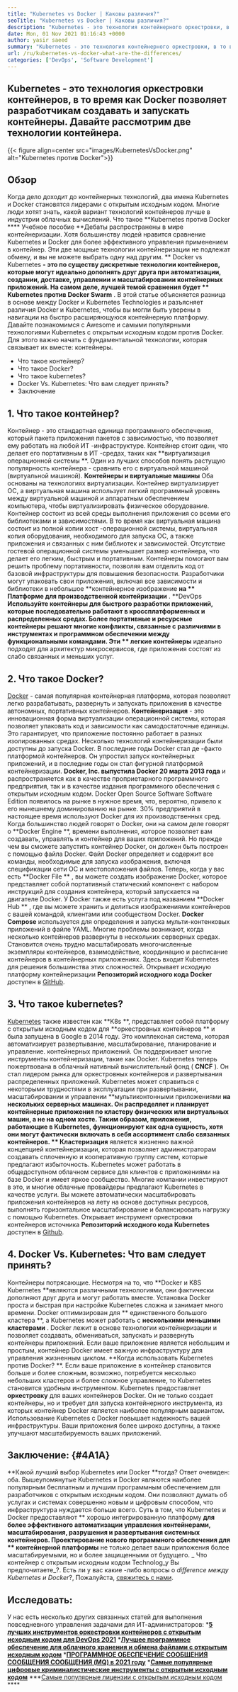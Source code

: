 ```yaml
---
title: "Kubernetes vs Docker | Каковы различия?" 
seoTitle: "Kubernetes vs Docker | Каковы различия?" 
description: "Kubernetes - это технология контейнерного оркестровки, в то время как Docker - это технология для создания и управления контейнерами. Давайте рассмотрим Kubernetes против Docker." 
date: Mon, 01 Nov 2021 01:16:43 +0000
author: yasir saeed
summary: "Kubernetes - это технология контейнерного оркестровки, в то время как Docker позволяет разработчикам создавать и запускать контейнеры. Давайте рассмотрим две технологии контейнера." 
url: /ru/kubernetes-vs-docker-what-are-the-differences/
categories: ['DevOps', 'Software Development']
---
```


## Kubernetes - это технология оркестровки контейнеров, в то время как Docker позволяет разработчикам создавать и запускать контейнеры. Давайте рассмотрим две технологии контейнера.

{{< figure align=center src="images/KubernetesVsDocker.png" alt="Kubernetes против Docker">}}


## **Обзор** 
Когда дело доходит до контейнерных технологий, два имена Kubernetes и Docker становятся лидерами с открытым исходным кодом. Многие люди хотят знать, какой вариант технологий контейнеров лучше в индустрии облачных вычислений. Что такое **Kubernetes против Docker  ****  Учебное пособие  **Дебаты распространены в мире контейнеризации. Хотя большинству людей нравится сравнение Kubernetes и Docker для более эффективного управления применением в контейнер. Эти две мощные технологии контейнеризации не подлежат обмену, и вы не можете выбрать одну над другим. **  Docker vs Kubernetes  **- это по существу дискретные технологии контейнеров, которые могут идеально дополнять друг друга при автоматизации, создании, доставке, управлении и масштабировании контейнерных приложений. На самом деле, лучшей темой сравнения будет **  Kubernetes против Docker Swarm** .
В этой статье объясняется разница в основе между Docker и Kubernetes Technologies и разъясняет различия Docker и Kubernetes, чтобы вы могли быть уверены в навигации на быстро расширяющуюся контейнерную платформу. Давайте познакомимся с Awesome и самыми популярными технологиями Kubernetes с открытым исходным кодом против Docker. Для этого важно начать с фундаментальной технологии, которая связывает их вместе: контейнеры.
  * Что такое контейнер?
  * Что такое Docker?
  * Что такое kubernetes?
  * Docker Vs. Kubernetes: Что вам следует принять?
  * Заключение

## 1. **Что такое контейнер?** 
Контейнер - это стандартная единица программного обеспечения, который пакета приложения пакетов с зависимостью, что позволяет ему работать на любой ИТ -инфраструктуре. Контейнер стоит один, что делает его портативным в ИТ -средах, таких как **виртуализация операционной системы **. Один из лучших способов понять растущую популярность контейнера - сравнить его с виртуальной машиной (виртуальной машиной).  **Контейнеры и виртуальные машины**   Оба основаны на технологиях виртуализации. Контейнер виртуализирует ОС, а виртуальная машина использует легкий программный уровень между виртуальной машиной и аппаратным обеспечением компьютера, чтобы виртуализировать физическое оборудование.
Контейнер состоит из всей среды выполнения приложения со всеми его библиотеками и зависимостями. В то время как виртуальная машина состоит из полной копии хост -операционной системы, виртуальная копия оборудования, необходимого для запуска ОС, а также приложения и связанных с ним библиотек и зависимостей. Отсутствие гостевой операционной системы уменьшает размер контейнера, что делает его легким, быстрым и портативным. Контейнеры помогают вам решить проблему портативности, позволяя вам отделить код от базовой инфраструктуры для повышения безопасности. Разработчики могут упаковать свои приложения, включая все зависимости и библиотеки в небольшое **контейнерное изображение  **на **  Платформе для производственной контейризации** .
**DevOps  **Используйте контейнеры для быстрого разработки приложений, которые последовательно работают в кроссплатформенных и распределенных средах. Более портативные и ресурсные контейнеры решают многие конфликты, связанные с различиями в инструментах и ​​программном обеспечении между функциональными командами. Эти **  легкие контейнеры**  идеально подходят для архитектур микросервисов, где приложения состоят из слабо связанных и меньших услуг.

## 2. **Что такое Docker?** 
[Docker][1] - самая популярная контейнерная платформа, которая позволяет легко разрабатывать, развернуть и запускать приложения в качестве автономных, портативных контейнеров. **Контейнеризация**  - это инновационная форма виртуализации операционной системы, которая позволяет упаковать код и зависимости как самодостаточные единицы. Это гарантирует, что приложение постоянно работает в разных изолированных средах. Несколько технологий контейнеризации были доступны до запуска Docker. В последние годы Docker стал де -факто платформой контейнеров. Он упростил запуск контейнерных приложений, и в последние годы он стал фигурной платформой контейнеризации.
**Docker, Inc. выпустила Docker 20 марта 2013 года**  и распространяется как в качестве проприетарного программного предприятия, так и в качестве издания программного обеспечения с открытым исходным кодом. Docker Open Source Software Software Edition появилось на рынке в нужное время, что, вероятно, привело к его нынешнему доминированию на рынке. 30% предприятий в настоящее время используют Docker для их производственных сред.
Когда большинство людей говорят о Docker, они на самом деле говорят о **Docker Engine **, времени выполнения, которое позволяет вам создавать, управлять и контейнер для ваших приложений. Но прежде чем вы сможете запустить контейнер Docker, он должен быть построен с помощью файла Docker. Файл Docker определяет и содержит все команды, необходимые для запуска изображения, включая спецификации сети ОС и местоположения файлов. Теперь, когда у вас есть  **Docker File ** , вы можете создать изображение Docker, которое представляет собой портативный статический компонент с набором инструкций для создания контейнера, который запускается на двигателе Docker. У Docker также есть услуга под названием  **Docker Hub ** , где вы можете хранить и делиться изображениями контейнеров с вашей командой, клиентами или сообществом Docker.  **Docker Compose**   используется для определения и запуска мульти-контенковых приложений в файле YAML.
Многие проблемы возникают, когда несколько контейнеров развернуты в нескольких серверных средах. Становится очень трудно масштабировать многочисленные экземпляры контейнеров, взаимодействие, координацию и расписание контейнеров в контейнерных приложениях. Здесь входит Kubernetes для решения большинства этих сложностей. Открывает исходную платформу контейнеризации **Репозиторий исходного кода Docker**  доступен в [GitHub][2].

## 3. **Что такое kubernetes?** 
[Kubernetes][3] также известен как **K8s **, представляет собой платформу с открытым исходным кодом для  **оркестровных контейнеров **  и была запущена в Google в 2014 году. Это комплексная система, которая автоматизирует развертывание, масштабирование, планирование и управление. контейнерных приложений. Он поддерживает многие инструменты контейнеризации, такие как Docker. Kubernetes теперь пожертвована в облачный нативный вычислительный фонд ( **CNCF**  ). Он стал лидером рынка для оркестровных контейнеров и развертывания распределенных приложений.
Kubernetes может справиться с некоторыми трудностями в эксплуатации при развертывании, масштабировании и управлении **мультиконтонными приложениями  **на нескольких серверных машинах. Он распределяет и планирует контейнерные приложения по кластеру физических или виртуальных машин, а не на одном хосте. Таким образом, приложения, работающие в Kubernetes, функционируют как одна сущность, хотя они могут фактически включать в себя ассортимент слабо связанных контейнеров. **  Кластеризация**  является жизненно важной концепцией контейнеризации, которая позволяет администраторам создавать сплоченную и кооперативную группу систем, которые предлагают избыточность.
Kubernetes может работать в общедоступном облачном сервисе для клиентов с приложениями на базе Docker и имеет яркое сообщество. Многие компании инвестируют в это, и многие облачные провайдеры предлагают Kubernetes в качестве услуги. Вы можете автоматически масштабировать приложения контейнеров на лету на основе доступных ресурсов, выполнять горизонтальное масштабирование и балансировать нагрузку с помощью Kubernetes. Открывает инструмент оркестровки контейнеров источника **Репозиторий исходного кода Kubernetes**  доступен в [Github][4].

## 4. Docker Vs. Kubernetes: Что вам следует принять?
Контейнеры потрясающие. Несмотря на то, что **Docker и K8S Kubernetes  **являются различными технологиями, они фактически дополняют друг друга и могут работать вместе. Установка Docker проста и быстрая при настройке Kubernetes сложна и занимает много времени. Docker оптимизирован для **  единственного большого кластера **, а Kubernetes может работать с  **несколькими меньшими кластерами**  . Docker лежит в основе технологии контейнеризации и позволяет создавать, обмениваться, запускать и развернуть контейнеры приложений. Если ваше приложение является небольшим и простым, контейнер Docker имеет важную инфраструктуру для управления жизненным циклом.
**Когда использовать Kubernetes против Docker? **. Если ваше приложение в контейнер становится больше и более сложным, возможно, потребуется несколько небольших кластеров и более сложное управление, то Kubernetes становится удобным инструментом. Kubernetes предоставляет  **оркестровку**   для ваших контейнеров Docker. Он не только создает контейнеры, но и требует для запуска контейнерного инструмента, из которых контейнер Docker является наиболее популярным вариантом. Использование Kubernetes с Docker повышает надежность вашей инфраструктуры. Ваши приложения более широко доступны, а также улучшают масштабируемость ваших приложений.

## **Заключение:** {#4A1A}
**Какой лучший выбор Kubernetes или Docker  **тогда? Ответ очевиден: оба. Вышеупомянутые Kubernetes и Docker являются наиболее популярным бесплатным и лучшим программным обеспечением для разработчиков с открытым исходным кодом. Они позволяют думать об услугах и системах совершенно новым и цифровым способом, что инфраструктура нуждается больше всего. Суть в том, что Kubernetes и Docker предоставляют **  хорошо интегрированную платформу  **для более эффективного автоматизации управления контейнерами, масштабирования, разрушения и развертывания системных контейнеров. Проектирование нового программного обеспечения для **  контейнерной платформы**  не только делает ваши приложения более масштабируемыми, но и более защищенными от будущего.
_ Что контейнер с открытым исходным кодом Technolog_y Вы предпочитаете_?. Есть ли у вас какие -либо вопросы о _difference между Kubernetes и Docker_?, Пожалуйста, [свяжитесь с нами][5].

## Исследовать:
У нас есть несколько других связанных статей для выполнения повседневного управления задачами для ИТ-администраторов:
  ***[5 лучших инструментов оркестровки контейнеров с открытым исходным кодом для DevOps 2021][6]** 
  ***[Лучшее программное обеспечение для облачного хранения и обмена файлами с открытым исходным кодом][7]** 
  ***[ПРОГРАММНОЕ ОБЕСПЕЧЕНИЕ СООБЩЕНИЯ СООБЩЕНИЯ СООБЩЕНИЯ (MQ) в 2021 году][8]** 
  ***[Самые популярные цифровые криминалистические инструменты с открытым исходным кодом][9]** 
  ***[Самые популярные лицензии с открытым исходным кодом][10] **** 

  
[1]: https://www.docker.com/
[2]: https://github.com/docker
[3]: https://kubernetes.io/
[4]: https://github.com/kubernetes/kubernetes
[5]: mailto:yasir.saeed@aspose.com
[6]: https://blog.containerize.com/devops/top-5-open-source-container-orchestration-tools-for-devops-in-2021/
[7]: https://products.containerize.com/backup-and-sync/
[8]: https://blog.containerize.com/message-queue-software/top-5-open-source-message-queue-software-in-2021/
[9]: https://blog.containerize.com/digital-forensic-tools/top-5-open-source-digital-forensic-tools-in-2021/
[10]: https://blog.containerize.com/licenses-standards/top-5-most-popular-osi-approved-open-source-licenses-of-2021/
